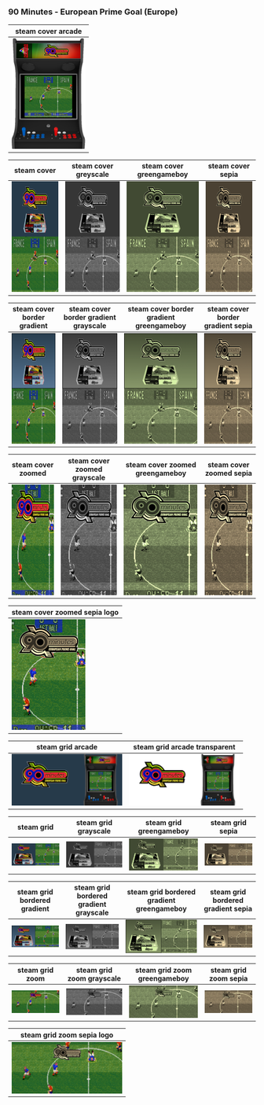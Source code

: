 ### 90 Minutes - European Prime Goal (Europe)

| steam cover arcade |
|-------|
|<IMG src="steam_cover_arcade/90 Minutes - European Prime Goal (Europe).png" width="150" height="225" />|

| steam cover | steam cover greyscale | steam cover greengameboy | steam cover sepia |
|-------|-------|-------|-------|
|<IMG src="steam_cover/90 Minutes - European Prime Goal (Europe).png" width="150" height="225" />|<IMG src="steam_cover_greyscale/90 Minutes - European Prime Goal (Europe).png" width="150" height="225" />|<IMG src="steam_cover_greengameboy/90 Minutes - European Prime Goal (Europe).png" width="150" height="225" />|<IMG src="steam_cover_sepia/90 Minutes - European Prime Goal (Europe).png" width="150" height="225" />|

| steam cover border gradient | steam cover border gradient grayscale | steam cover border gradient greengameboy | steam cover border gradient sepia |
|-------|-------|-------|-------|
|<IMG src="steam_cover_border_gradient/90 Minutes - European Prime Goal (Europe).png" width="150" height="225" />|<IMG src="steam_cover_border_gradient_grayscale/90 Minutes - European Prime Goal (Europe).png" width="150" height="225" />|<IMG src="steam_cover_border_gradient_greengameboy/90 Minutes - European Prime Goal (Europe).png" width="150" height="225" />|<IMG src="steam_cover_border_gradient_sepia/90 Minutes - European Prime Goal (Europe).png" width="150" height="225" />|

| steam cover zoomed | steam cover zoomed grayscale | steam cover zoomed greengameboy | steam cover zoomed sepia |
|-------|-------|-------|-------|
|<IMG src="steam_cover_zoomed/90 Minutes - European Prime Goal (Europe).png" width="150" height="225" />|<IMG src="steam_cover_zoomed_grayscale/90 Minutes - European Prime Goal (Europe).png" width="150" height="225" />|<IMG src="steam_cover_zoomed_greengameboy/90 Minutes - European Prime Goal (Europe).png" width="150" height="225" />|<IMG src="steam_cover_zoomed_sepia/90 Minutes - European Prime Goal (Europe).png" width="150" height="225" />|

| steam cover zoomed sepia logo | 
|-------|
|<IMG src="steam_cover_zoomed_sepia_logo/90 Minutes - European Prime Goal (Europe).png" width="150" height="225" />|

| steam grid arcade | steam grid arcade transparent |
|-------|-------|
|<IMG src="steam_grid_arcade/90 Minutes - European Prime Goal (Europe).png" width="225" />|<IMG src="steam_grid_arcade_transparent/90 Minutes - European Prime Goal (Europe).png" width="225" />|

| steam grid | steam grid grayscale | steam grid greengameboy | steam grid sepia |
|-------|-------|-------|-------|
|<IMG src="steam_grid/90 Minutes - European Prime Goal (Europe).png" width="225" />|<IMG src="steam_grid_grayscale/90 Minutes - European Prime Goal (Europe).png" width="225" />|<IMG src="steam_grid_greengameboy/90 Minutes - European Prime Goal (Europe).png" width="225" />|<IMG src="steam_grid_sepia/90 Minutes - European Prime Goal (Europe).png" width="225" />|

| steam grid bordered gradient | steam grid bordered gradient grayscale | steam grid bordered gradient greengameboy | steam grid bordered gradient sepia |
|-------|-------|-------|-------|
|<IMG src="steam_grid_bordered_gradient/90 Minutes - European Prime Goal (Europe).png" width="225" />|<IMG src="steam_grid_bordered_gradient_grayscale/90 Minutes - European Prime Goal (Europe).png" width="225" />|<IMG src="steam_grid_bordered_gradient_greengameboy/90 Minutes - European Prime Goal (Europe).png" width="225" />|<IMG src="steam_grid_bordered_gradient_sepia/90 Minutes - European Prime Goal (Europe).png" width="225" />|

| steam grid zoom | steam grid zoom grayscale | steam grid zoom greengameboy | steam grid zoom sepia |
|-------|-------|-------|-------|
|<IMG src="steam_grid_zoom/90 Minutes - European Prime Goal (Europe).png" width="225" />|<IMG src="steam_grid_zoom_grayscale/90 Minutes - European Prime Goal (Europe).png" width="225" />|<IMG src="steam_grid_zoom_greengameboy/90 Minutes - European Prime Goal (Europe).png" width="225" />|<IMG src="steam_grid_zoom_sepia/90 Minutes - European Prime Goal (Europe).png" width="225" />|

| steam grid zoom sepia logo |
|-------|
|<IMG src="steam_grid_zoom_sepia_logo/90 Minutes - European Prime Goal (Europe).png" width="225" />|
